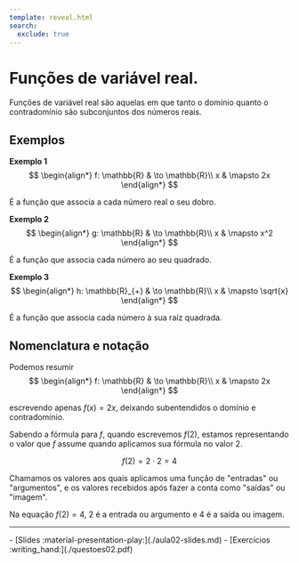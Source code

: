 ```yaml
---
template: reveal.html
search:
  exclude: true
---
```

# Funções de variável real.

Funções de variável real são aquelas em que tanto o domínio quanto o contradomínio são subconjuntos dos números reais.

## Exemplos

**Exemplo 1**
$$
\begin{align*}
f: \mathbb{R} & \to \mathbb{R}\\
x & \mapsto 2x
\end{align*}
$$

É a função que associa a cada número real o seu dobro. 

**Exemplo 2**
$$
\begin{align*}
g: \mathbb{R} & \to \mathbb{R}\\
x & \mapsto x^2
\end{align*}
$$

É a função que associa cada número ao seu quadrado. 

**Exemplo 3**
$$
\begin{align*}
h: \mathbb{R}_{+} & \to \mathbb{R}\\
x & \mapsto \sqrt{x}
\end{align*}
$$

É a função que associa cada número à sua raíz quadrada. 
 

## Nomenclatura e notação

Podemos resumir
$$
\begin{align*}
f: \mathbb{R} & \to \mathbb{R}\\
x & \mapsto 2x
\end{align*}
$$

escrevendo apenas $f(x) = 2x$, deixando subentendidos o domínio e contradomínio. 

Sabendo a fórmula para $f$, quando escrevemos 
$f(2)$, estamos representando o valor que $f$ assume quando aplicamos sua fórmula no valor 2. 

$$
f(2) = 2\cdot 2 = 4$$

Chamamos os valores aos quais aplicamos uma função de "entradas" ou "argumentos", e os valores recebidos após fazer a conta como "saídas" ou "imagem".

Na equação $f(2) = 4$, 2 é a entrada ou argumento e 4 é a saída ou imagem. 

---

<div class="grid cards" markdown>
 - [Slides :material-presentation-play:](./aula02-slides.md)
 - [Exercícios :writing_hand:](./questoes02.pdf)
</div>
